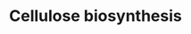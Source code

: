 ---
annotations:
- type: Pathway Ontology
  value: cellulose biosynthetic pathway
authors:
- Anwesha
- Eweitz
description: Developed by Gramene.org  Source:[http://plantreactome.gramene.org/ Plant
  Reactome].
last-edited: 2021-05-28
organisms:
- Oryza sativa
redirect_from:
- /index.php/Pathway:WP2961
- /instance/WP2961
schema-jsonld:
- '@context': https://schema.org/
  '@id': https://wikipathways.github.io/pathways/WP2961.html
  '@type': Dataset
  creator:
    '@type': Organization
    name: WikiPathways
  description: Developed by Gramene.org  Source:[http://plantreactome.gramene.org/
    Plant Reactome].
  keywords:
  - cellulose synthase
  - (1,4-beta-D-glucan)
  - UDP
  - UDP-Glc
  license: CC0
  name: Cellulose biosynthesis
seo: CreativeWork
title: Cellulose biosynthesis
wpid: WP2961
---